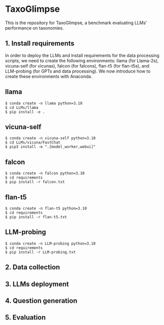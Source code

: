 # TaxoGlimpse

This is the repository for TaxoGlimpse, a benchmark evaluating LLMs' performance on taxonomies.

## 1. Install requirements
In order to deploy the LLMs and install requirements for the data processing scripts, we need to create the following environments: llama (for Llama-2s), vicuna-self (for vicunas), falcon (for falcons), flan-t5 (for flan-t5s), and LLM-probing (for GPTs and data processing). We now introduce how to create these environments with Anaconda.

## llama
```console
$ conda create -n llama python=3.10
$ cd LLMs/llama
$ pip install -e .
```

## vicuna-self
```console
$ conda create -n vicuna-self python=3.10
$ cd LLMs/vicuna/FastChat
$ pip3 install -e ".[model_worker,webui]"
```

## falcon
```console
$ conda create -n falcon python=3.10
$ cd requirements
$ pip install -r falcon.txt
```

## flan-t5
```console
$ conda create -n flan-t5 python=3.10
$ cd requirements
$ pip install -r flan-t5.txt
```

## LLM-probing
```console
$ conda create -n LLM-probing python=3.10
$ cd requirements
$ pip install -r LLM-probing.txt
```

## 2. Data collection

## 3. LLMs deployment

## 4. Question generation

## 5. Evaluation
